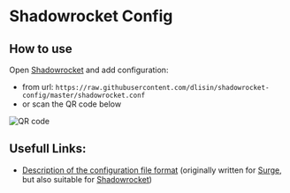 # Shadowrocket Config

## How to use
Open [Shadowrocket](https://www.shadowrocketdownload.com) and add configuration:
 - from url: `https://raw.githubusercontent.com/dlisin/shadowrocket-config/master/shadowrocket.conf`
 - or scan the QR code below

![QR code](https://raw.githubusercontent.com/dlisin/shadowrocket-config/master/images/config-qr.png)

## Usefull Links:
 - [Description of the configuration file format](https://manual.nssurge.com) (originally written for [Surge](https://nssurge.com), but also suitable for [Shadowrocket](https://www.shadowrocketdownload.com))
